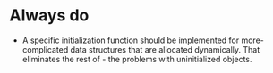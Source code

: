 #                  Always do

- A specific initialization function should be implemented for more-complicated data structures that are allocated dynamically. That eliminates the rest of - the problems with uninitialized objects. 